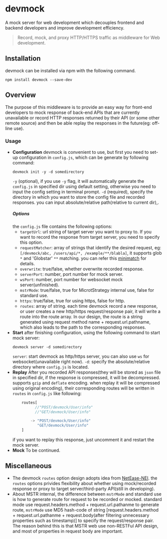 # devmock
A mock server for web development which decouples frontend and backend developers and improve development efficiency.

> Record, mock, and proxy HTTP/HTTPS traffic as middleware for Web development.

## Installation

devmock can be installed via npm with the following command.

```shell
npm install devmock --save-dev
```

## Overview

The purpose of this middleware is to provide an easy way for front-end developers to mock response of back-end APIs that are currently unavailable or record HTTP responses returned by their API (or some other remote source) and then be able replay the responses in the future(eg: off-line use).

### Usage

* **Configuration**
    devmock is convenient to use, but first you need to set-up configuration in `config.js`, which can be generate by following command:
    ```shell
    devmock init -y -d somedirectory
    ```
    `-y` (optional), if you use  `-y` flag, it will automatically generate the `config.js` in specified dir using default setting, otherwise you need to input the config setting in terminal prompt.
    `-d` (required), specify the directory in which you want to store the config file and recorded responses. you can input absolute/relative path(relative to current dir),.
    ##### Options
    the `config.js` file contains the following options:
    *  `targetUrl`: url string of target server you want to proxy to. If you want to record the response from target server, you need to specify this option.
    *  `requestMatcher`: array of strings that identify the desired request, eg: `[/devmock/abc, /users/api/*, /example/**/blabla]`, it supports glob `*` and 'Globstar' `**` matching. you can refer this [minimatch](https://github.com/isaacs/minimatch) for details.
    *  `overwrite`: true/false, whether overwrite recorded response.
    *  `serverPort`: number, port number for mock server.
    *  `wsPort`: number, port number for websocket mock server(unfinished).
    *  `mstrMode`: true/false, true for MicrotStrategy internal use, false for standard use.
    *  `https`: true/false, true for using https, false for http.
    *  `routes`: array of string. each time devmock record a new response, or user creates a new http/https request/response pair, it will write a route into the route array. In our design, the route is a string generated using request method name + request.url.pathname, which also leads to the path to the corresponding responses.
* **Start**
after finishing configuration, using the following command to start mock server:
    ```shell
    devmock server -d somedirectory
    ````
    `server`: start devmock as http/https server, you can also use `ws` for websocket(unavailable right now).
    `-d`: specify the absolute/relative directory where `config.js` is located.
* **Replay**
    After you recorded API responses(they will be stored as `json` file in specified dir, if the response is compressed, it will be decompressed. supports `gzip` and `deflate` encoding. when replay it will be compressed using original encoding), their corresponding routes will be written in `routes` in `config.js` like following:
    ```javascript
        routes[
              //"POST/devmock/User/info"
              //"GET/devmock/User/info"

            -> "POST/devmock/User/info"
               "GET/devmock/User/info"
        ]
    ```
    if you want to replay this response, just uncomment it and restart the mock server.
* **Mock**
To be continued.

## Miscellaneous

* The devmock `routes` option design adopts idea from [NetEase-NEI](https://github.com/NEYouFan/nei-toolkit). the `routes` options privides flexibility about whether using mock/recorded response or proxy to target server/third-party API(still in developing).
* About MSTR internal, the difference between `mstrMode` and standard use is how to generate route for request to be recorded or mocked. standard mode use request.headers.method + request.url.pathanme to generate route, `mstrMode` use MD5 hash-code of string [request.headers.method + request.url.pathanme + request.body(after filtering unnecessary properties such as timestamp)] to specify the request/response pair. The reason behind this is that MSTR web use non-RESTFul API design, and most of properties in request body are important.
